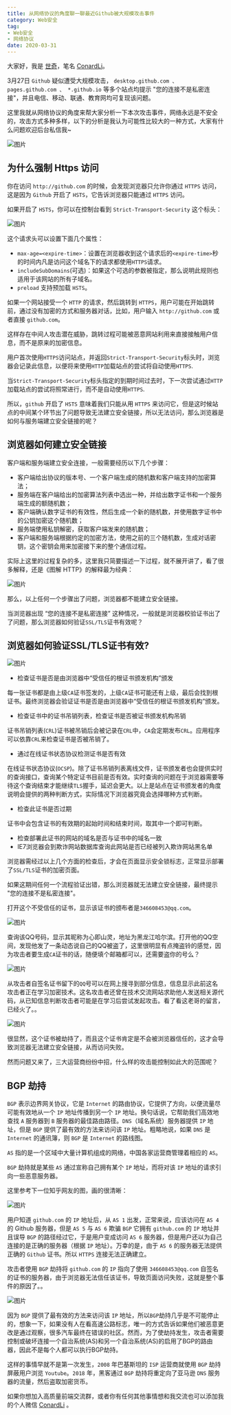 ```yaml
---
title: 从网络协议的角度聊一聊最近Github被大规模攻击事件
category: Web安全
tag: 
- Web安全
- 网络协议
date: 2020-03-31
---
```


大家好，我是 [世奇](https://mp.weixin.qq.com/s?__biz=Mzk0MDMwMzQyOA==&mid=2247493407&idx=1&sn=41b8782a3bdc75b211206b06e1929a58&chksm=c2e11234f5969b22a0d7fd50ec32be9df13e2caeef186b30b5d653836b0725def8ccd58a56cf#rd)，笔名 [ConardLi](https://mp.weixin.qq.com/s?__biz=Mzk0MDMwMzQyOA==&mid=2247493407&idx=1&sn=41b8782a3bdc75b211206b06e1929a58&chksm=c2e11234f5969b22a0d7fd50ec32be9df13e2caeef186b30b5d653836b0725def8ccd58a56cf#rd)。



3月27日 `Github` 疑似遭受大规模攻击， `desktop.github.com 、 pages.github.com 、 *.github.io` 等多个站点均提示 "您的连接不是私密连接"，并且电信、移动、联通、教育网均可复现该问题。

这里我就从网络协议的角度来帮大家分析一下本次攻击事件，网络永远是不安全的，攻击方式多种多样，以下的分析是我认为可能性比较大的一种方式，大家有什么问题欢迎后台私信我~

![图片](https://p3-juejin.byteimg.com/tos-cn-i-k3u1fbpfcp/f30fa088dcca4b339069cfdba1083a52~tplv-k3u1fbpfcp-zoom-1.image)

## 为什么强制 Https 访问

你在访问 `http://github.com` 的时候，会发现浏览器只允许你通过 `HTTPS` 访问，这是因为 `Github` 开启了 `HSTS`，它告诉浏览器只能通过 `HTTPS` 访问。

如果开启了 `HSTS`，你可以在控制台看到 `Strict-Transport-Security` 这个标头：

![图片](https://p3-juejin.byteimg.com/tos-cn-i-k3u1fbpfcp/3ecb72c6aa424ee0932555dd692634b7~tplv-k3u1fbpfcp-zoom-1.image)

这个请求头可以设置下面几个属性：

-   `max-age=<expire-time>`：设置在浏览器收到这个请求后的`<expire-time>`秒的时间内凡是访问这个域名下的请求都使用`HTTPS`请求。
-   `includeSubDomains`(可选)：如果这个可选的参数被指定，那么说明此规则也适用于该网站的所有子域名。
-   `preload` 支持预加载 `HSTS`。

如果一个网站接受一个 `HTTP` 的请求，然后跳转到 `HTTPS`，用户可能在开始跳转前，通过没有加密的方式和服务器对话，比如，用户输入 `http://github.com` 或者直接 `github.com`。

这样存在中间人攻击潜在威胁，跳转过程可能被恶意网站利用来直接接触用户信息，而不是原来的加密信息。

用户首次使用`HTTPS`访问站点，并返回`Strict-Transport-Security`标头时，浏览器会记录此信息，以便将来使用`HTTP`加载站点的尝试将自动使用`HTTPS`.

当`Strict-Transport-Security`标头指定的到期时间过去时，下一次尝试通过`HTTP`加载站点的尝试将照常进行，而不是自动使用`HTTPS`.

所以，`github` 开启了 `HSTS` 意味着我们只能从用 `HTTPS` 来访问它，但是这时候站点的中间某个环节出了问题导致无法建立安全链接，所以无法访问，那么浏览器是如何与服务端建立安全链接的呢？

## 浏览器如何建立安全链接

客户端和服务端建立安全连接，一般需要经历以下几个步骤：

-   客户端给出协议的版本号、一个客户端生成的随机数和客户端支持的加密算法；
-   服务端在客户端给出的加密算法列表中选出一种，并给出数字证书和一个服务端生成的额随机数；
-   客户端确认数字证书的有效性，然后生成一个新的随机数，并使用数字证书中的公钥加密这个随机数；
-   服务端使用私钥解密，获取客户端发来的随机数；
-   客户端和服务端根据约定的加密方法，使用之前的三个随机数，生成对话密钥，这个密钥会用来加密接下来的整个通信过程。

实际上这里的过程复杂的多，这里我只简要描述一下过程，就不展开讲了，看了很多解释，还是《图解 HTTP》的解释最为经典：

![图片](https://p3-juejin.byteimg.com/tos-cn-i-k3u1fbpfcp/9f17178e5a5e4e0f829710b17b8bd699~tplv-k3u1fbpfcp-zoom-1.image)

那么，以上任何一个步骤出了问题，浏览器都不能建立安全链接。

当浏览器出现 “您的连接不是私密连接” 这种情况，一般就是浏览器校验证书出了了问题，那么浏览器如何验证`SSL/TLS`证书有效呢？

## 浏览器如何验证SSL/TLS证书有效?

![图片](https://p3-juejin.byteimg.com/tos-cn-i-k3u1fbpfcp/9307b5e5fa1845239e7a66950ab261b0~tplv-k3u1fbpfcp-zoom-1.image)

-   检查证书是否是由浏览器中“受信任的根证书颁发机构”颁发

每一张证书都是由上级`CA`证书签发的，上级`CA`证书可能还有上级，最后会找到根证书。最终浏览器会验证证书是否是由浏览器中“受信任的根证书颁发机构”颁发。

-   检查证书中的证书吊销列表，检查证书是否被证书颁发机构吊销

证书吊销列表(`CRL`)证书被吊销后会被记录在`CRL`中，`CA`会定期发布`CRL`。应用程序可以依靠`CRL`来检查证书是否被吊销了。

-   通过在线证书状态协议检测证书是否有效

在线证书状态协议(`OCSP`)。除了证书吊销列表离线文件，证书颁发者也会提供实时的查询接口，查询某个特定证书目前是否有效。实时查询的问题在于浏览器需要等待这个查询结束才能继续`TLS`握手，延迟会更大。以上是站点在证书颁发者的角度说明会提供的两种判断方式，实际情况下浏览器究竟会选择哪种方式判断。

-   检查此证书是否过期

证书中会包含证书的有效期的起始时间和结束时间，取其中一个即可判断。

-   检查部署此证书的网站的域名是否与证书中的域名一致
-   IE7浏览器会到欺诈网站数据库查询此网站是否已经被列入欺诈网站黑名单

浏览器需经过以上几个方面的检查后，才会在页面显示安全锁标志，正常显示部署了`SSL/TLS`证书的加密页面。

如果这期间任何一个流程验证出错，那么浏览器就无法建立安全链接，最终提示 "您的连接不是私密连接"。

打开这个不受信任的证书，显示该证书的颁布者是`346608453@qq.com`。

![图片](https://p3-juejin.byteimg.com/tos-cn-i-k3u1fbpfcp/9fe81fda04414e8685ff83dcd35fbe80~tplv-k3u1fbpfcp-zoom-1.image)

查询该QQ号码，显示其昵称为心即山灵，地址为黑龙江哈尔滨。打开他的QQ空间，发现他发了一条动态说自己的QQ被盗了，这里很明显有点掩盗铃的感觉，因为攻击者要生成`CA`证书的话，随便填个邮箱都可以，还需要盗你的号么？

![图片](https://p3-juejin.byteimg.com/tos-cn-i-k3u1fbpfcp/9a857da748ad4faab128d527dcd0a358~tplv-k3u1fbpfcp-zoom-1.image)

从攻击者自签名证书留下的`QQ`号可以在网上搜寻到部分信息，信息显示此前这名攻击者正在学习加密技术。这名攻击者还曾在技术交流网站求助他人发送相关源代码，从已知信息判断攻击者可能是在学习后尝试发起攻击。看了看这老哥的留言，已经火了。。

![图片](https://p3-juejin.byteimg.com/tos-cn-i-k3u1fbpfcp/2e7845e4c59147b38f1b2e2a4c02b1d3~tplv-k3u1fbpfcp-zoom-1.image)

很显然，这个证书被劫持了，而且这个证书肯定是不会被浏览器信任的，这才会导致浏览器无法建立安全链接，从而访问失败。

然而问题又来了，三大运营商纷纷中招，什么样的攻击能控制如此大的范围呢？

## BGP 劫持

`BGP` 表示边界网关协议，它是 `Internet` 的路由协议，它提供了方向，以便流量尽可能有效地从一个 `IP` 地址传播到另一个 `IP` 地址。换句话说，它帮助我们高效地查找 `A` 服务器到 `B` 服务器的最佳路由路径。`DNS`（域名系统）服务器提供 `IP` 地址，但是 `BGP` 提供了最有效的方法来访问该 `IP` 地址。粗略地说，如果 `DNS` 是 `Internet` 的通讯簿，则 `BGP` 是 `Internet` 的路线图。

`AS` 指的是一个区域中大量计算机组成的网络，中国各家运营商管理着相应的 `AS`。

`BGP` 劫持就是某些 `AS` 通过宣称自己拥有某个 `IP` 地址，而将对该 `IP` 地址的请求引向一些恶意服务器。

这里参考下一位知乎网友的图，画的很清晰：

![图片](https://p3-juejin.byteimg.com/tos-cn-i-k3u1fbpfcp/dec32ac805ca4d56a495080ba478497c~tplv-k3u1fbpfcp-zoom-1.image)

用户知道 `github.com` 的 `IP` 地址后，从 `AS 1` 出发，正常来说，应该访问在 `AS 4` 的 Github 服务器，但是 `AS 5` 与 `AS 6` 欺骗 `BGP` 它拥有 `github.com` 的 `IP` 地址并且误导 `BGP` 的路径经过它，于是用户变成访问 `AS 6` 服务器，但是用户还以为自己连接的是正确的服务器（根据 `IP` 地址）。万幸的是，由于 `AS 6` 的服务器无法提供正确的 `Github` 证书。所以 `HTTPS` 连接无法正确建立。

攻击者使用 `BGP` 劫持将 `github.com` 的 `IP` 指向了使用 `346608453@qq.com` 自签名的证书的服务器，由于浏览器无法信任该证书，导致页面访问失败，这就是整个事件的原因了。。

![图片](https://p3-juejin.byteimg.com/tos-cn-i-k3u1fbpfcp/b65deb9b2b8747009e4c94662d1116fd~tplv-k3u1fbpfcp-zoom-1.image)

因为 `BGP` 提供了最有效的方法来访问该 `IP` 地址，所以`BGP`劫持几乎是不可能停止的，想象一下，如果没有人在看高速公路标志，唯一的方式告诉如果他们被恶意更改是通过观察，很多汽车最终在错误的社区。然而，为了使劫持发生，攻击者需要控制或破坏连接一个自治系统(AS)和另一个自治系统(AS)的启用了BGP的路由器，因此不是每个人都可以执行BGP劫持。

这样的事情早就不是第一次发生，`2008` 年巴基斯坦的 `ISP` 运营商就使用 `BGP` 劫持屏蔽用户浏览 `Youtube`。`2018` 年，黑客通过 `BGP` 劫持将重定向了亚马逊 `DNS` 服务器的流量，然后盗取加密货币。


如果你想加入高质量前端交流群，或者你有任何其他事情想和我交流也可以添加我的个人微信 [ConardLi](https://mp.weixin.qq.com/s?__biz=Mzk0MDMwMzQyOA==&mid=2247493407&idx=1&sn=41b8782a3bdc75b211206b06e1929a58&chksm=c2e11234f5969b22a0d7fd50ec32be9df13e2caeef186b30b5d653836b0725def8ccd58a56cf#rd) 。
